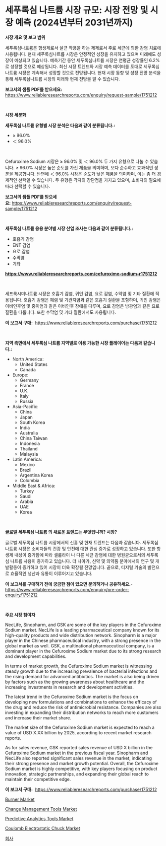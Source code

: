 <p><h1>세푸록심 나트륨 시장 규모: 시장 전망 및 시장 예측 (2024년부터 2031년까지)</h1></p><p><strong>시장 개요 및 보고 범위</strong></p>
<p><p>세푸록심나트륨은 항생제로서 살균 작용을 하는 제제로서 주로 세균에 의한 감염 치료에 사용됩니다. 현재 세푸록심나트륨 시장은 안정적인 성장을 유지하고 있으며 미래에도 성장이 예상되고 있습니다. 예측기간 동안 세푸록심나트륨 시장은 연평균 성장률인 6.2%로 성장할 것으로 예상됩니다. 최신 시장 트렌드와 시장 예측 데이터를 토대로 세푸록심나트륨 시장은 계속해서 성장할 것으로 전망됩니다. 현재 시장 동향 및 성장 전망 분석을 통해 세푸록심나트륨 시장의 미래와 현재 전망을 알 수 있습니다.</p></p>
<p><strong>보고서의 샘플 PDF를 받으세요:</strong> <a href="https://www.reliableresearchreports.com/enquiry/request-sample/1751212">https://www.reliableresearchreports.com/enquiry/request-sample/1751212</a></p>
<p>&nbsp;</p>
<p><strong>시장 세분화</strong></p>
<p><strong>세푸록심 나트륨 유형별 시장 분석은 다음과 같이 분류됩니다.:</strong></p>
<p><ul><li>≥ 96.0%</li><li>＜ 96.0%</li></ul></p>
<p>&nbsp;</p>
<p><p>Cefuroxime Sodium 시장은 ≥ 96.0% 및 ＜ 96.0% 두 가지 유형으로 나눌 수 있습니다. ≥ 96.0% 시장은 높은 순도를 가진 제품을 의미하며, 보다 순수하고 효과적인 성분을 제공합니다. 반면에 ＜ 96.0% 시장은 순도가 낮은 제품을 의미하며, 이는 좀 더 경제적인 선택일 수 있습니다. 두 유형은 각자의 장단점을 가지고 있으며, 소비자의 필요에 따라 선택할 수 있습니다.</p></p>
<p><strong>보고서의 샘플 PDF를 받으세요:</strong>&nbsp;<a href="https://www.reliableresearchreports.com/enquiry/request-sample/1751212">https://www.reliableresearchreports.com/enquiry/request-sample/1751212</a></p>
<p>&nbsp;</p>
<p><strong> 세푸록심 나트륨 응용 분야별 시장 산업 조사는 다음과 같이 분류됩니다.:</strong></p>
<p><ul><li>호흡기 감염</li><li>ENT 감염</li><li>요로 감염</li><li>수막염</li><li>기타</li></ul></p>
<p><strong><a href="https://www.reliableresearchreports.com/cefuroxime-sodium-r1751212">https://www.reliableresearchreports.com/cefuroxime-sodium-r1751212</a></strong></p>
<p>&nbsp;</p>
<p><p>세프룩시미나트륨 시장은 호흡기 감염, 귀인 감염, 요로 감염, 수막염 및 기타 질환에 적용됩니다. 호흡기 감염은 폐렴 및 기관지염과 같은 호흡기 질환을 포함하며, 귀인 감염은 이비인후염 및 중이염과 같은 이비인후 장애를 다루며, 요로 감염은 방광염과 같은 요로 질환을 다룹니다. 또한 수막염 및 기타 질환에서도 사용됩니다.</p></p>
<p><strong>이 보고서 구매:</strong>&nbsp; <a href="https://www.reliableresearchreports.com/purchase/1751212">https://www.reliableresearchreports.com/purchase/1751212</a></p>
<p>&nbsp;</p>
<p><strong>지역 측면에서 세푸록심 나트륨 지역별로 이용 가능한 시장 플레이어는 다음과 같습니다.:</strong></p>
<p><ul>
    <li>
        North America:
        <ul>
            <li>United States</li>
            <li>Canada</li>
        </ul>
    </li>
    <li>
        Europe:
        <ul>
            <li>Germany</li>
            <li>France</li>
            <li>U.K.</li>
            <li>Italy</li>
            <li>Russia</li>
        </ul>
    </li>
    <li>
        Asia-Pacific:
        <ul>
            <li>China</li>
            <li>Japan</li>
            <li>South Korea</li>
            <li>India</li>
            <li>Australia</li>
            <li>China Taiwan</li>
            <li>Indonesia</li>
            <li>Thailand</li>
            <li>Malaysia</li>
        </ul>
    </li>
    <li>
        Latin America:
        <ul>
            <li>Mexico</li>
            <li>Brazil</li>
            <li>Argentina Korea</li>
            <li>Colombia</li>
        </ul>
    </li>
    <li>
        Middle East & Africa:
        <ul>
            <li>Turkey</li>
            <li>Saudi</li>
            <li>Arabia</li>
            <li>UAE</li>
            <li>Korea</li>
        </ul>
    </li>
    </ul></p>
<p>&nbsp;</p>
<p><strong>글로벌 세푸록심 나트륨 의 새로운 트렌드는 무엇입니까? 시장?</strong></p>
<p><p>글로벌 세푸록심 나트륨 시장에서의 신흥 및 현재 트렌드는 다음과 같습니다. 세푸록심 나트륨 시장은 소비자들의 건강 및 안전에 대한 관심 증가로 성장하고 있습니다. 또한 항생제 내성이 증가함에 따라 셀룰라이 나 다른 세균 감염에 대한 병원균으로서의 세푸록심 나트륨 사용이 증가하고 있습니다. 더 나아가, 신약 및 의약품 분야에서의 연구 및 개발활동이 증가하고 있어 시장이 더욱 확장될 전망입니다. 끝으로, 디지털 기술의 발전으로 효율적인 생산과 유통이 이루어지고 있습니다.</p></p>
<p><strong>이 보고서를 구매하기 전에 궁금한 점이 있으면 문의하거나 공유하세요.</strong>- <a href="https://www.reliableresearchreports.com/enquiry/pre-order-enquiry/1751212">https://www.reliableresearchreports.com/enquiry/pre-order-enquiry/1751212</a></p>
<p>&nbsp;</p>
<p><strong>주요 시장 참여자</strong></p>
<p><p>NecLife, Sinopharm, and GSK are some of the key players in the Cefuroxime Sodium market. NecLife is a leading pharmaceutical company known for its high-quality products and wide distribution network. Sinopharm is a major player in the Chinese pharmaceutical industry, with a strong presence in the global market as well. GSK, a multinational pharmaceutical company, is a dominant player in the Cefuroxime Sodium market due to its strong research and development capabilities.</p><p>In terms of market growth, the Cefuroxime Sodium market is witnessing steady growth due to the increasing prevalence of bacterial infections and the rising demand for advanced antibiotics. The market is also being driven by factors such as the growing awareness about healthcare and the increasing investments in research and development activities.</p><p>The latest trend in the Cefuroxime Sodium market is the focus on developing new formulations and combinations to enhance the efficacy of the drug and reduce the risk of antimicrobial resistance. Companies are also investing in expanding their distribution networks to reach more customers and increase their market share.</p><p>The market size of the Cefuroxime Sodium market is expected to reach a value of USD X.XX billion by 2025, according to recent market research reports. </p><p>As for sales revenue, GSK reported sales revenue of USD X billion in the Cefuroxime Sodium market in the previous fiscal year. Sinopharm and NecLife also reported significant sales revenue in the market, indicating their strong presence and market growth potential. Overall, the Cefuroxime Sodium market is highly competitive, with key players focusing on product innovation, strategic partnerships, and expanding their global reach to maintain their competitive edge.</p></p>
<p><strong>이 보고서 구매:</strong>&nbsp;&nbsp;<a href="https://www.reliableresearchreports.com/purchase/1751212">https://www.reliableresearchreports.com/purchase/1751212</a></p>
<p><p><a href="https://view.publitas.com/reportprime-1/burner-market-share-evolution-and-market-growth-trends-2024-2031/">Burner Market</a></p><p><a href="https://github.com/myacatherineblakecaczo9vcsw/Market-Research-Report-List-2/blob/main/change-management-tools-market.md">Change Management Tools Market</a></p><p><a href="https://github.com/irfadac/Market-Research-Report-List-2/blob/main/predictive-analytics-tools-market.md">Predictive Analytics Tools Market</a></p><p><a href="https://pretty-mail-caf.notion.site/Coulomb-Electrostatic-Chuck-Market-Furnishes-Information-on-Market-Share-Market-Trends-and-Market--ee21b9a2be984c6aa5e52ba0b13db5e5">Coulomb Electrostatic Chuck Market</a></p><p><a href="https://github.com/ZacharyScthmitt4465/Market-Research-Report-List-1/blob/main/272825223137.md">회사</a></p></p>